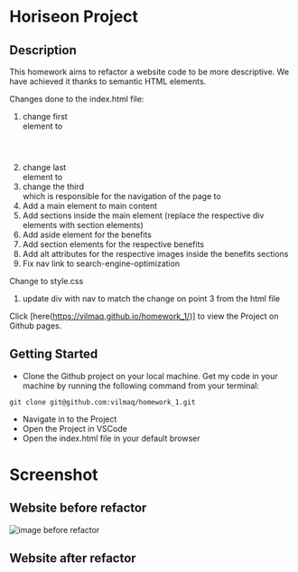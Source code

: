 # Horiseon Project 
## Description 
This homework aims to refactor a website code to be more descriptive. We have achieved it thanks to semantic HTML elements.

Changes done to the index.html file:
1. change first <div> element to <header>
2. change last <div> element to <footer>
3. change the third <div> which is responsible for the navigation of the page to <nav>
4. Add a main element to main content 
5. Add sections inside the main element (replace the respective div elements with section elements)
6. Add aside element for the benefits
7. Add section elements for the respective benefits 
8. Add alt attributes for the respective images inside the benefits sections
9. Fix nav link to search-engine-optimization

Change to style.css
1. update div with nav to match the change on point 3 from the html file

Click [here(https://vilmaq.github.io/homework_1/)] to view the Project on Github pages. 


 ## Getting Started 

 - Clone the Github project on your local machine. Get my code in your machine by running the following command from your terminal:
  
```
git clone git@github.com:vilmaq/homework_1.git
```
 - Navigate in to the Project
 - Open the Project in VSCode 
 - Open the index.html file in your default browser 
 

# Screenshot 

## Website before refactor 
![image before refactor](./assets/images/website-ps-before-refactor.png)

## Website after refactor 

